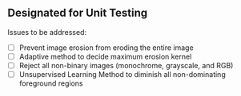 ## Designated for Unit Testing ##

Issues to be addressed:

- [ ] Prevent image erosion from eroding the entire image
- [ ] Adaptive method to decide maximum erosion kernel
- [ ] Reject all non-binary images (monochrome, grayscale, and RGB)
- [ ] Unsupervised Learning Method to diminish all non-dominating foreground regions
